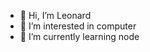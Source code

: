 - 👋 Hi, I’m Leonard
- 👀 I’m interested in computer
- 🌱 I’m currently learning node


<!---
ManK88/ManK88 is a ✨ special ✨ repository because its `README.md` (this file) appears on your GitHub profile.
You can click the Preview link to take a look at your changes.
--->
